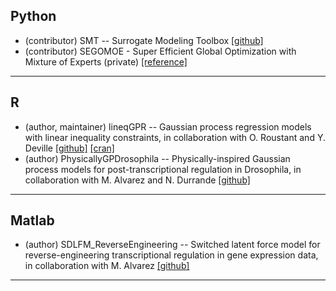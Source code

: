 ## Python

- (contributor) SMT -- Surrogate Modeling Toolbox [[github]](https://github.com/SMTorg/smt) 
- (contributor) SEGOMOE - Super Efficient Global Optimization with Mixture of Experts (private) [[reference]](https://core.ac.uk/download/pdf/199184646.pdf)

---


## R

- (author, maintainer) lineqGPR -- Gaussian process regression models with linear inequality constraints, in collaboration with O. Roustant and Y. Deville [[github]](https://github.com/anfelopera/lineqGPR) [[cran]](https://cran.r-project.org/web/packages/lineqGPR/index.html) 
- (author) PhysicallyGPDrosophila -- Physically-inspired Gaussian process models for post-transcriptional regulation in Drosophila, in collaboration with M. Alvarez and N. Durrande [[github]](https://github.com/anfelopera/PhysicallyGPDrosophila)

---

## Matlab

- (author) SDLFM\_ReverseEngineering -- Switched latent force model for reverse-engineering transcriptional regulation in gene expression data, in collaboration with M. Alvarez [[github]](https://github.com/anfelopera/SDLFM_ReverseEngineering)

---
